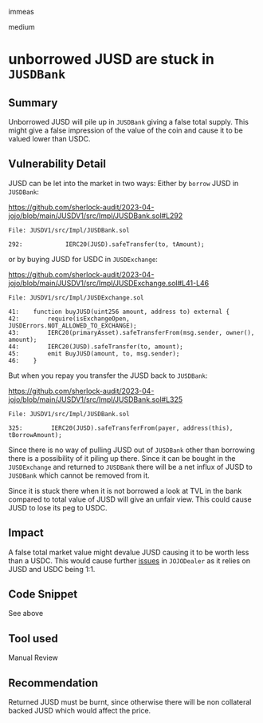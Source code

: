 immeas

medium

# unborrowed JUSD are stuck in `JUSDBank`

## Summary
Unborrowed JUSD will pile up in `JUSDBank` giving a false total supply. This might give a false impression of the value of the coin and cause it to be valued lower than USDC.

## Vulnerability Detail
JUSD can be let into the market in two ways:
Either by `borrow` JUSD in `JUSDBank`:

https://github.com/sherlock-audit/2023-04-jojo/blob/main/JUSDV1/src/Impl/JUSDBank.sol#L292
```solidity
File: JUSDV1/src/Impl/JUSDBank.sol

292:            IERC20(JUSD).safeTransfer(to, tAmount);
```

or by buying JUSD for USDC in `JUSDExchange`:

https://github.com/sherlock-audit/2023-04-jojo/blob/main/JUSDV1/src/Impl/JUSDExchange.sol#L41-L46
```solidity
File: JUSDV1/src/Impl/JUSDExchange.sol

41:    function buyJUSD(uint256 amount, address to) external {
42:        require(isExchangeOpen, JUSDErrors.NOT_ALLOWED_TO_EXCHANGE);
43:        IERC20(primaryAsset).safeTransferFrom(msg.sender, owner(), amount);
44:        IERC20(JUSD).safeTransfer(to, amount);
45:        emit BuyJUSD(amount, to, msg.sender);
46:    }
```

But when you repay you transfer the JUSD back to `JUSDBank`:

https://github.com/sherlock-audit/2023-04-jojo/blob/main/JUSDV1/src/Impl/JUSDBank.sol#L325
```solidity
File: JUSDV1/src/Impl/JUSDBank.sol

325:        IERC20(JUSD).safeTransferFrom(payer, address(this), tBorrowAmount);
```

Since there  is no way of pulling JUSD out of `JUSDBank` other than borrowing there is a possibility of it piling up there. Since it can be bought in the `JUSDExchange` and returned to `JUSDBank` there will be a net influx of JUSD to `JUSDBank` which cannot be removed from it.

Since it is stuck there when it is not borrowed a look at TVL in the bank compared to total value of JUSD will give an unfair view. This could cause JUSD to lose its peg to USDC.

## Impact
A false total market value might devalue JUSD causing it to be worth less than a USDC. This would cause further [issues](https://github.com/sherlock-audit/2023-04-jojo-0ximmeas/issues/1) in `JOJODealer` as it relies on JUSD and USDC being 1:1.

## Code Snippet
See above

## Tool used
Manual Review

## Recommendation
Returned JUSD must be burnt, since otherwise there will be non collateral backed JUSD which would affect the price.